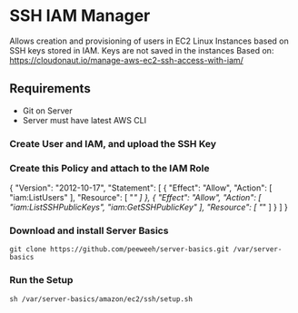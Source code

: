 # SSH IAM Manager
Allows creation and provisioning of users in EC2 Linux Instances based on SSH keys stored in IAM. Keys are not saved in the instances
Based on: https://cloudonaut.io/manage-aws-ec2-ssh-access-with-iam/

## Requirements
- Git on Server
- Server must have latest AWS CLI

### Create User and IAM, and upload the SSH Key
### Create this Policy and attach to the IAM Role
{
    "Version": "2012-10-17",
    "Statement": [
        {
            "Effect": "Allow",
            "Action": [
                "iam:ListUsers"
            ],
            "Resource": [
                "*"
            ]
        },
        {
            "Effect": "Allow",
            "Action": [
                "iam:ListSSHPublicKeys",
                "iam:GetSSHPublicKey"
            ],
            "Resource": [
                "*"
            ]
        }
    ]
}

### Download and install Server Basics
`git clone https://github.com/peeweeh/server-basics.git /var/server-basics`

### Run the Setup
`sh /var/server-basics/amazon/ec2/ssh/setup.sh`

